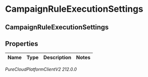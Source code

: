 # CampaignRuleExecutionSettings

## CampaignRuleExecutionSettings

## Properties

|Name | Type | Description | Notes|
|------------ | ------------- | ------------- | -------------|



_PureCloudPlatformClientV2 212.0.0_
